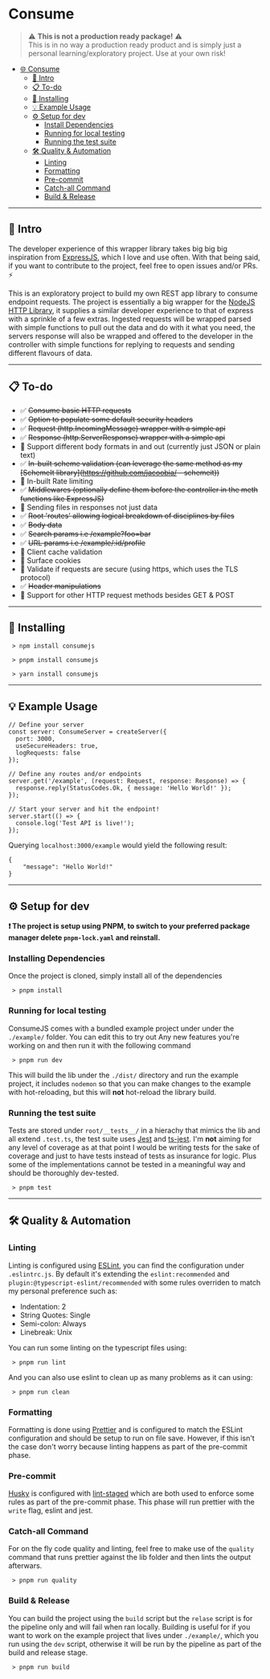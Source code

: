 # Consume

> :warning: **This is not a production ready package!** :warning:<br>
> This is in no way a production ready product and is simply just a personal learning/exploratory project. Use at your own risk!

- [:globe_with_meridians: Consume](#consume)
  - [:page_with_curl: Intro](#page_with_curl-intro)
  - [:clipboard: To-do](#clipboard-to-do)
  - [:minidisc: Installing](#minidisc-installing)
  - [:bulb: Example Usage](#bulb-example-usage)
  - [:gear: Setup for dev](#gear-setup-for-dev)
    - [Install Dependencies](#install-dependencies)
    - [Running for local testing](#running-for-local-testing)
    - [Running the test suite](#running-the-test-suite)
  - [:hammer_and_wrench: Quality & Automation](#hammer_and_wrench-quality-automation)
    - [Linting](#linting)
    - [Formatting](#formatting)
    - [Pre-commit](#pre-commit)
    - [Catch-all Command](#catch-all-command)
    - [Build & Release](#build-release)

---

## :page_with_curl: Intro

The developer experience of this wrapper library takes big big big inspiration from [ExpressJS](https://expressjs.com/), which I love and use often. With that being said, if you want to contribute to the project, feel free to open issues and/or PRs. :zap:

This is an exploratory project to build my own REST app library to consume endpoint requests.
The project is essentially a big wrapper for the [NodeJS HTTP Library](https://nodejs.org/api/http.html), it supplies a similar developer experience to that of express with a sprinkle of a few extras. Ingested requests will be wrapped parsed with simple functions to pull out the data and do with it what you need, the servers response will also be wrapped and offered to the developer in the controller with simple functions for replying to requests and sending different flavours of data.

---

## :clipboard: To-do

- :white_check_mark: ~~Consume basic HTTP requests~~
- :white_check_mark: ~~Option to populate some default security headers~~
- :white_check_mark: ~~Request (http.IncomingMessage) wrapper with a simple api~~
- :white_check_mark: ~~Response (http.ServerResponse) wrapper with a simple api~~
- :white_square_button: Support different body formats in and out (currently just JSON or plain text)
- :white_check_mark: ~~In-built scheme validation (can leverage the same method as my [SchemeIt library](https://github.com/jacoobia/ - schemeit))~~
- :white_square_button: In-built Rate limiting
- :white_check_mark: ~~Middlewares (optionally define them before the controller in the meth functions like ExpressJS)~~
- :white_square_button: Sending files in responses not just data
- :white_check_mark: ~~Root 'routes' allowing logical breakdown of disciplines by files~~
- :white_check_mark: ~~Body data~~
- :white_check_mark: ~~Search params i.e /example?foo=bar~~
- :white_check_mark: ~~URL params i.e /example/:id/profile~~
- :white_square_button: Client cache validation
- :white_square_button: Surface cookies
- :white_square_button: Validate if requests are secure (using https, which uses the TLS protocol)
- :white_check_mark: ~~Header manipulations~~
- :white_square_button: Support for other HTTP request methods besides GET & POST

---

## :minidisc: Installing

```
 > npm install consumejs
```

```
 > pnpm install consumejs
```

```
 > yarn install consumejs
```

---

## :bulb: Example Usage

```
// Define your server
const server: ConsumeServer = createServer({
  port: 3000,
  useSecureHeaders: true,
  logRequests: false
});

// Define any routes and/or endpoints
server.get('/example', (request: Request, response: Response) => {
  response.reply(StatusCodes.Ok, { message: 'Hello World!' });
});

// Start your server and hit the endpoint!
server.start(() => {
  console.log('Test API is live!');
});

```

Querying `localhost:3000/example` would yield the following result:

```
{
    "message": "Hello World!"
}
```

---

## :gear: Setup for dev

**:heavy_exclamation_mark: The project is setup using PNPM, to switch to your preferred package manager delete `pnpm-lock.yaml` and reinstall.**

### Installing Dependencies

Once the project is cloned, simply install all of the dependencies

```
 > pnpm install
```

### Running for local testing

ConsumeJS comes with a bundled example project under under the `./example/` folder. You can edit this to try out Any new features you're working on and then run it with the following command

```
 > pnpm run dev
```

This will build the lib under the `./dist/` directory and run the example project, it includes `nodemon` so that you can make changes to the example with hot-reloading, but this will **not** hot-reload the library build.

### Running the test suite

Tests are stored under `root/__tests__/` in a hierachy that mimics the lib and all extend `.test.ts`, the test suite uses [Jest](https://jestjs.io/) and [ts-jest](https://www.npmjs.com/package/ts-jest). I'm **not** aiming for any level of coverage as at that point I would be writing tests for the sake of coverage and just to have tests instead of tests as insurance for logic. Plus some of the implementations cannot be tested in a meaningful way and should be thoroughly dev-tested.

```
 > pnpm test
```

---

## :hammer_and_wrench: Quality & Automation

### Linting

Linting is configured using [ESLint](https://eslint.org/), you can find the configuration under `.eslintrc.js`. By default it's extending the `eslint:recommended` and `plugin:@typescript-eslint/recommended` with some rules overriden to match my personal preference such as:

- Indentation: 2
- String Quotes: Single
- Semi-colon: Always
- Linebreak: Unix

You can run some linting on the typescript files using:

```
 > pnpm run lint
```

And you can also use eslint to clean up as many problems as it can using:

```
 > pnpm run clean
```

### Formatting

Formatting is done using [Prettier](https://prettier.io/) and is configured to match the ESLint configuration and should be setup to run on file save. However, if this isn't the case don't worry because linting happens as part of the pre-commit phase.

### Pre-commit

[Husky](https://typicode.github.io/husky/) is configured with [lint-staged](https://www.npmjs.com/package/lint-staged) which are both used to enforce some rules as part of the pre-commit phase. This phase will run prettier with the `write` flag, eslint and jest.

### Catch-all Command

For on the fly code quality and linting, feel free to make use of the `quality` command that runs prettier against the lib folder and then lints the output afterwars.

```
 > pnpm run quality
```

### Build & Release

You can build the project using the `build` script but the `relase` script is for the pipeline only and will fail when ran locally.
Building is useful for if you want to work on the example project that lives under `./example/`, which you run using the `dev` script, otherwise it will be run by the pipeline as part of the build and release stage.

```
 > pnpm run build
```
